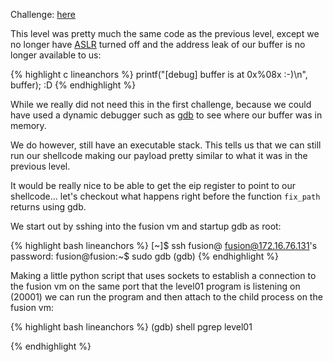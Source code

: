 
Challenge: <a href="https://exploit-exercises.com/fusion/level01/" title="Fusion Level01" target="_blank">here</a>

This level was pretty much the same code as the previous level, except we no longer have <a href="http://en.wikipedia.org/wiki/Address_space_layout_randomization" title="ASLR" target="_blank">ASLR</a> turned off and the address leak of our buffer is no longer available to us:

{% highlight c lineanchors %}
printf("[debug] buffer is at 0x%08x :-)\n", buffer); :D
{% endhighlight %}

While we really did not need this in the first challenge, because we could have used a dynamic debugger such as <a href="http://www.gnu.org/software/gdb/" title="gdb" target="_blank">gdb</a> to see where our buffer was in memory. 

We do however, still have an executable stack. This tells us that we can still run our shellcode making our payload pretty similar to what it was in the previous level.

It would be really nice to be able to get the eip register to point to our shellcode... let's checkout what happens right before the function `fix_path` returns using gdb.

We start out by sshing into the fusion vm and startup gdb as root:

{% highlight bash lineanchors %}
[~]$ ssh fusion@<ip address of fusion vm>
fusion@172.16.76.131's password: 
fusion@fusion:~$ sudo gdb
(gdb) 
{% endhighlight %}

Making a little python script that uses sockets to establish a connection to the fusion vm on the same port that the level01 program is listening on (20001) we can run the program and then attach to the child process on the fusion vm:

{% highlight bash lineanchors %}
(gdb) shell pgrep level01

{% endhighlight %}
